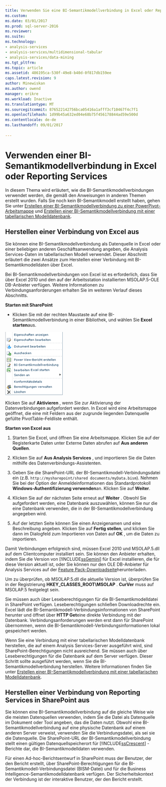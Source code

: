 ```yaml
---
title: Verwenden Sie eine BI-Semantikmodellverbindung in Excel oder Reporting Services | Microsoft Docs
ms.custom: 
ms.date: 03/01/2017
ms.prod: sql-server-2016
ms.reviewer: 
ms.suite: 
ms.technology:
- analysis-services
- analysis-services/multidimensional-tabular
- analysis-services/data-mining
ms.tgt_pltfrm: 
ms.topic: article
ms.assetid: 486195ca-530f-49e8-b40d-0f817db159ee
caps.latest.revision: 9
author: Minewiskan
ms.author: owend
manager: erikre
ms.workload: Inactive
ms.translationtype: MT
ms.sourcegitcommit: 876522142756bca05416a1afff3cf10467f4c7f1
ms.openlocfilehash: 1d99b45a632ed04e68b75f456178844ad59e500d
ms.contentlocale: de-de
ms.lasthandoff: 09/01/2017

---
```

# <a name="use-a-bi-semantic-model-connection-in-excel-or-reporting-services"></a>Verwenden einer BI-Semantikmodellverbindung in Excel oder Reporting Services
  In diesem Thema wird erläutert, wie die BI-Semantikmodellverbindungen verwendet werden, die gemäß den Anweisungen in anderen Themen erstellt wurden. Falls Sie noch kein BI-Semantikmodell erstellt haben, gehen Sie unter [Erstellen einer BI-Semantikmodellverbindung zu einer PowerPivot-Arbeitsmappe](../../analysis-services/power-pivot-sharepoint/create-a-bi-semantic-model-connection-to-a-power-pivot-workbook.md) und [Erstellen einer BI-Semantikmodellverbindung mit einer tabellarischen Modelldatenbank](../../analysis-services/power-pivot-sharepoint/create-a-bi-semantic-model-connection-to-a-tabular-model-database.md).  
  
##  <a name="bkmk_connect"></a> Herstellen einer Verbindung von Excel aus  
 Sie können eine BI-Semantikmodellverbindung als Datenquelle in Excel oder einer beliebigen anderen Geschäftsanwendung angeben, die Analysis Services-Daten im tabellarischen Modell verwendet. Dieser Abschnitt erläutert die zwei Ansätze zum Herstellen einer Verbindung mit BI-Semantikmodelldaten über Excel.  
  
 Bei BI-Semantikmodellverbindungen von Excel ist es erforderlich, dass Sie über Excel 2010 und den auf der Arbeitsstation installierten MSOLAP.5-OLE DB-Anbieter verfügen. Weitere Informationen zu Verbindungsanforderungen erhalten Sie im weiteren Verlauf dieses Abschnitts.  
  
 **Starten mit SharePoint**  
  
-   Klicken Sie mit der rechten Maustaste auf eine BI-Semantikmodellverbindung in einer Bibliothek, und wählen Sie **Excel starten**aus.  
  
 ![Screenshot des BISM-schnellstartbefehls](../../analysis-services/power-pivot-sharepoint/media/ssas-bism-quicklaunch.gif "Screenshot des BISM-schnellstartbefehls")  
  
 Klicken Sie auf **Aktivieren** , wenn Sie zur Aktivierung der Datenverbindungen aufgefordert werden. In Excel wird eine Arbeitsmappe geöffnet, die eine mit Feldern aus der zugrunde liegenden Datenquelle gefüllte PivotTable-Feldliste enthält.  
  
 **Starten von Excel aus**  
  
1.  Starten Sie Excel, und öffnen Sie eine Arbeitsmappe. Klicken Sie auf der Registerkarte Daten unter Externe Daten abrufen auf **Aus anderen Quellen**.  
  
2.  Klicken Sie auf **Aus Analysis Services** , und importieren Sie die Daten mithilfe des Datenverbindungs-Assistenten.  
  
3.  Geben Sie die SharePoint-URL der BI-Semantikmodell-Verbindungsdatei ein (z.B. `http://mysharepoint/shared documents/myData.bism`). Nehmen Sie bei der Option der Anmeldeinformationen das Standardprotokoll **Windows-Authentifizierung verwenden**an. Klicken Sie auf **Weiter**.  
  
4.  Klicken Sie auf der nächsten Seite erneut auf **Weiter** . Obwohl Sie aufgefordert werden, eine Datenbank auszuwählen, können Sie nur die eine Datenbank verwenden, die in der BI-Semantikmodellverbindung angegeben wird.  
  
5.  Auf der letzten Seite können Sie einen Anzeigenamen und eine Beschreibung angeben. Klicken Sie auf **Fertig stellen**, und klicken Sie dann im Dialogfeld zum Importieren von Daten auf **OK** , um die Daten zu importieren.  
  
 Damit Verbindungen erfolgreich sind, müssen Excel 2010 und MSOLAP.5.dll auf dem Clientcomputer installiert sein. Sie können den Anbieter erhalten, indem Sie die Version von [!INCLUDE[ssGemini](../../includes/ssgemini-md.md)] für Excel installieren, die für diese Version aktuell ist, oder Sie können nur den OLE DB-Anbieter für Analysis Services auf der [Feature Pack-Downloadseite](http://go.microsoft.com/fwlink/?linkid=214066)herunterladen.  
  
 Um zu überprüfen, ob MSOLAP.5.dll die aktuelle Version ist, überprüfen Sie in der Registrierung **HKEY_CLASSES_ROOT\MSOLAP** . **CurVer** muss auf MSOLAP.5 festgelegt sein.  
  
 Sie müssen auch über Leseberechtigungen für die BI-Semantikmodelldatei in SharePoint verfügen. Leseberechtigungen schließen Downloadrechte ein. Excel lädt die BI-Semantikmodell-Verbindungsinformationen von SharePoint herunter und öffnet über **HTTP Get**eine direkte Verbindung mit der Datenbank. Verbindungsanforderungen werden erst dann für SharePoint übernommen, wenn die BI-Semantikmodell-Verbindungsinformationen lokal gespeichert werden.  
  
 Wenn Sie eine Verbindung mit einer tabellarischen Modelldatenbank herstellen, die auf einem Analysis Services-Server ausgeführt wird, sind SharePoint-Berechtigungen nicht ausreichend. Sie müssen auch über Leseberechtigungen für die Datenbank auf dem Server verfügen. Dieser Schritt sollte ausgeführt werden, wenn Sie die BI-Semantikmodellverbindung herstellen. Weitere Informationen finden Sie unter [Erstellen einer BI-Semantikmodellverbindung mit einer tabellarischen Modelldatenbank](../../analysis-services/power-pivot-sharepoint/create-a-bi-semantic-model-connection-to-a-tabular-model-database.md).  
  
##  <a name="bkmk_use"></a> Herstellen einer Verbindung von Reporting Services in SharePoint aus  
 Sie können eine BI-Semantikmodellverbindung auf die gleiche Weise wie die meisten Datenquellen verwenden, indem Sie die Datei als Datenquelle im Dokument oder Tool angeben, das die Daten nutzt. Obwohl eine BI-Semantikmodellverbindung auf eine physische Datenbank auf einem anderen Server verweist, verwenden Sie die Verbindungsdatei, als sei sie die Datenquelle. Die SharePoint-URL der BI-Semantikmodellverbindung stellt einen gültigen Datenquellspeicherort für [!INCLUDE[ssCrescent](../../includes/sscrescent-md.md)] -Berichte dar, die BI-Semantikmodelldaten verwenden.  
  
 Für einen Ad-hoc-Berichtsentwurf in SharePoint muss der Benutzer, der den Bericht erstellt, über SharePoint-Berechtigungen für die BI-Semantikmodell-Verbindungsdatei (BISM-Datei) und für die Business Intelligence-Semantikmodelldatenbank verfügen. Der Sicherheitskontext der Verbindung ist der interaktive Benutzer, der den Bericht erstellt.  
  
  

